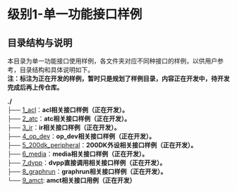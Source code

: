 # 级别1-单一功能接口样例

## 目录结构与说明

本目录为单一功能接口使用样例，各文件夹对应不同种接口的样例，以供用户参考，目录结构和具体说明如下。  
**注：标注为正在开发的样例，暂时只是规划了样例目录，内容正在开发中，待开发完成后再上传仓库。**

**./**  
├── [1_acl](./1_acl)：**acl相关接口样例（正在开发）。**  
├── [2_atc](./2_atc)：**atc相关接口样例（正在开发）。**  
├── [3_ir](./3_ir)：**ir相关接口样例（正在开发）。**  
├── [4_op_dev](./4_op_dev)：**op_dev相关接口样例（正在开发）。**  
├── [5_200dk_peripheral](./5_200dk_peripheral)：**200DK外设相关接口样例（正在开发）。**  
├── [6_media](./6_media)：**media相关接口样例（正在开发）。**  
├── [7_dvpp](./7_dvpp)：**dvpp直接调用相关接口样例（正在开发）。**  
├── [8_graphrun](./8_graphrun)：**graphrun相关接口样例（正在开发）。**  
└── [9_amct](./9_amct/README_zh.md): **amct相关接口用例（正在开发）**  
